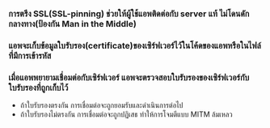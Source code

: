 ### การตรึง SSL(SSL-pinning) ช่วยให้ผู้ใช้แอพติดต่อกับ server แท้ ไม่โดนดักกลางทาง(ป้องกัน Man in the Middle)

### แอพจะเก็บข้อมูลใบรับรอง(certificate)ของเซิร์ฟเวอร์ไว้ในโค้ดของแอพหรือในไฟล์ที่มีการเข้ารหัส
### เมื่อแอพพยายามเชื่อมต่อกับเซิร์ฟเวอร์ แอพจะตรวจสอบใบรับรองของเซิร์ฟเวอร์กับใบรับรองที่ถูกเก็บไว้
- ถ้าใบรับรองตรงกัน การเชื่อมต่อจะถูกยอมรับและดำเนินการต่อไป
- ถ้าใบรับรองไม่ตรงกัน การเชื่อมต่อจะถูกปฏิเสธ ทำให้การโจมตีแบบ MITM ล้มเหลว
